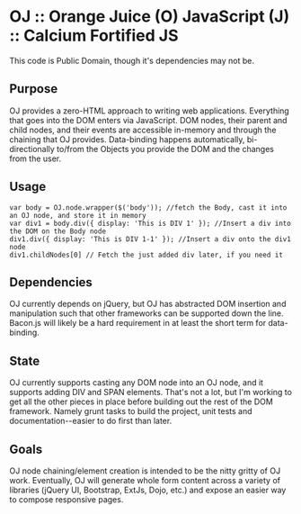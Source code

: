 OJ :: Orange Juice (O) JavaScript (J) :: Calcium Fortified JS
======
This code is Public Domain, though it's dependencies may not be.

## Purpose

OJ provides a zero-HTML approach to writing web applications. Everything that goes into the DOM enters via JavaScript. 
DOM nodes, their parent and child nodes, and their events are accessible in-memory and through the chaining that OJ
provides. Data-binding happens automatically, bi-directionally to/from the Objects you provide the DOM and the changes
from the user.

## Usage

    var body = OJ.node.wrapper($('body')); //fetch the Body, cast it into an OJ node, and store it in memory
    var div1 = body.div({ display: 'This is DIV 1' }); //Insert a div into the DOM on the Body node
    div1.div({ display: 'This is DIV 1-1' }); //Insert a div onto the div1 node
    div1.childNodes[0] // Fetch the just added div later, if you need it
    
## Dependencies

OJ currently depends on jQuery, but OJ has abstracted DOM insertion and manipulation such that other frameworks can be 
supported down the line. Bacon.js will likely be a hard requirement in at least the short term for data-binding.

## State

OJ currently supports casting any DOM node into an OJ node, and it supports adding DIV and SPAN elements. 
That's not a lot, but I'm working to get all the other pieces in place before building out the rest of the DOM framework.
Namely grunt tasks to build the project, unit tests and documentation--easier to do first than later.

## Goals

OJ node chaining/element creation is intended to be the nitty gritty of OJ work. Eventually, OJ will generate whole
form content across a variety of libraries (jQuery UI, Bootstrap, ExtJs, Dojo, etc.) and expose an easier way to 
compose responsive pages.
